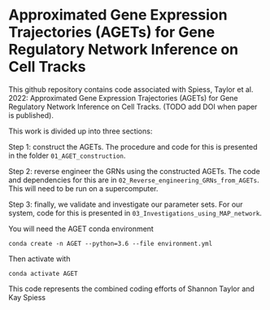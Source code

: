 # Approximated Gene Expression Trajectories (AGETs) for Gene Regulatory Network Inference on Cell Tracks

This github repository contains code associated with Spiess, Taylor et al. 2022: Approximated Gene Expression Trajectories (AGETs) for Gene Regulatory Network Inference on Cell Tracks.  (TODO add DOI when paper is published).

This work is divided up into three sections: 

Step 1: construct the AGETs. The procedure and code for this is presented in the folder `01_AGET_construction`. 

Step 2: reverse engineer the GRNs using the constructed AGETs. The code and dependencies for this are in `02_Reverse_engineering_GRNs_from_AGETs`. This will need to be run on a supercomputer. 

Step 3: finally, we validate and investigate our parameter sets. For our system, code for this is presented in  `03_Investigations_using_MAP_network`.

You will need the AGET conda environment

`conda create -n AGET --python=3.6 --file environment.yml`

Then activate with

`conda activate AGET`


This code represents the combined coding efforts of Shannon Taylor and Kay Spiess


